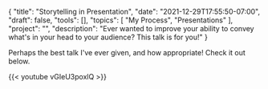 {
    "title": "Storytelling in Presentation",
    "date": "2021-12-29T17:55:50-07:00",
    "draft": false,
    "tools": [],
    "topics": [
        "My Process",
        "Presentations"
    ],
    "project": "",
    "description": "Ever wanted to improve your ability to convey what's in your head to your audience? This talk is for you!"
}

Perhaps the best talk I've ever given, and how appropriate! Check it out below.

{{< youtube vGIeU3poxlQ >}} 
